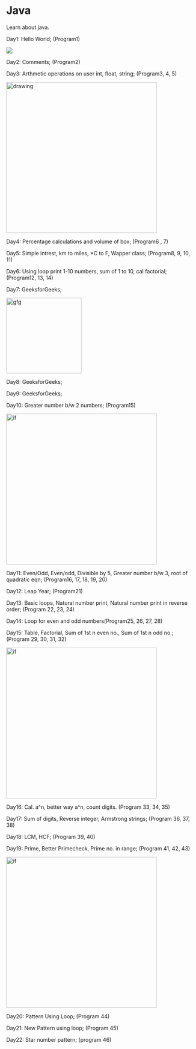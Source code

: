 # Java
Learn about java.

Day1: Hello World; (Program1)

![](https://miro.medium.com/max/400/1*OohqW5DGh9CQS4hLY5FXzA.png)
 
Day2: Comments;  (Program2)

Day3: Arthmetic operations on user int, float, string; (Program3, 4, 5) 

<img src="https://media.giphy.com/media/2YleZarb9ABFp4HvtC/giphy.gif" alt="drawing" width="400"/></img>


Day4: Percentage calculations and volume of box; (Program6 , 7)

Day5: Simple intrest, km to miles, *C to F, Wapper class; (Program8, 9, 10, 11)

Day6: Using loop print 1-10 numbers, sum of  1 to 10, cal factorial; (Program12, 13, 14)

Day7: GeeksforGeeks;

<img src = "http://www.geeksforgeeks.org/wp-content/uploads/gfg_200X200-1.png"  alt = "gfg" width = "200"/></img>

Day8: GeeksforGeeks;

Day9: GeeksforGeeks;

Day10: Greater number b/w 2 numbers; (Program15)

<img src = https://r-coder.com/wp-content/uploads/2020/03/if-else-r.png alt = "if" width = "400"/></img>

Day11: Even/Odd, Even/odd, Divisible by 5, Greater number b/w 3, root of quadratic eqn; (Program16, 17, 18, 19, 20) 

Day12: Leap Year; (Program21)

Day13: Basic loops, Natural number print, Natural number print in reverse order; (Program 22, 23, 24)

Day14: Loop for even and odd numbers(Program25, 26, 27, 28)

Day15: Table, Factorial, Sum of 1st n even no., Sum of 1st n odd no.; (Program 29, 30, 31, 32)  

<img src = https://cdn-skill.splashmath.com/panel-uploads/GlossaryTerm/90759ec27b0e4c9db217b757fc386bb3/1564725505_2-01.png alt = "if" width = "400"/></img>

Day16: Cal. a^n, better way a^n, count digits. (Program 33, 34, 35)

Day17: Sum of digits, Reverse integer, Armstrong strings; (Program 36, 37, 38)

Day18: LCM, HCF; (Program 39, 40)

Day19: Prime, Better Primecheck, Prime no. in range; (Program 41, 42, 43)

<img src = https://www.mathcad.com/-/media/Images/Blog/post/mathcad-blog/2020/june/prime-numbers-cover.png alt = "if" width = "400"/></img>

Day20: Pattern Using Loop; (Program 44)

Day21: New Pattern using loop; (Program 45)

Day22: Star number pattern; (program 46)
